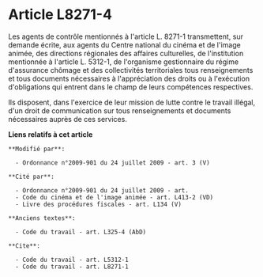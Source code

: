 # Article L8271-4

Les agents de contrôle mentionnés à l'article L. 8271-1 transmettent, sur demande écrite, aux agents du Centre national du
cinéma et de l'image animée, des directions régionales des affaires culturelles, de l'institution mentionnée à l'article L.
5312-1, de l'organisme gestionnaire du régime d'assurance chômage et des collectivités territoriales tous renseignements et
tous documents nécessaires à l'appréciation des droits ou à l'exécution d'obligations qui entrent dans le champ de leurs
compétences respectives. 

Ils disposent, dans l'exercice de leur mission de lutte contre le travail illégal, d'un droit de communication sur tous
renseignements et documents nécessaires auprès de ces services.

**Liens relatifs à cet article**

	**Modifié par**:

	  - Ordonnance n°2009-901 du 24 juillet 2009 - art. 3 (V)

	**Cité par**:

	  - Ordonnance n°2009-901 du 24 juillet 2009 - art.
	  - Code du cinéma et de l'image animée - art. L413-2 (VD)
	  - Livre des procédures fiscales - art. L134 (V)

	**Anciens textes**:

	  - Code du travail - art. L325-4 (AbD)

	**Cite**:

	  - Code du travail - art. L5312-1
	  - Code du travail - art. L8271-1
